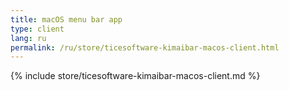 ```yaml
---
title: macOS menu bar app
type: client
lang: ru
permalink: /ru/store/ticesoftware-kimaibar-macos-client.html
---
```


{% include store/ticesoftware-kimaibar-macos-client.md %}
